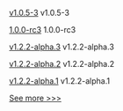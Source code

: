 
[v1.0.5-3](https://github.com/hyperledger-labs/fabric-operator/releases/tag/v1.0.5-3) v1.0.5-3

[1.0.0-rc3](https://github.com/hyperledger/aries-cloudagent-python/releases/tag/1.0.0-rc3) 1.0.0-rc3

[v1.2.2-alpha.3](https://github.com/hyperledger/firefly-cli/releases/tag/v1.2.2-alpha.3) v1.2.2-alpha.3

[v1.2.2-alpha.2](https://github.com/hyperledger/firefly-cli/releases/tag/v1.2.2-alpha.2) v1.2.2-alpha.2

[v1.2.2-alpha.1](https://github.com/hyperledger/firefly-cli/releases/tag/v1.2.2-alpha.1) v1.2.2-alpha.1


[See more >>>](https://start-here.hyperledger.org/releases)
